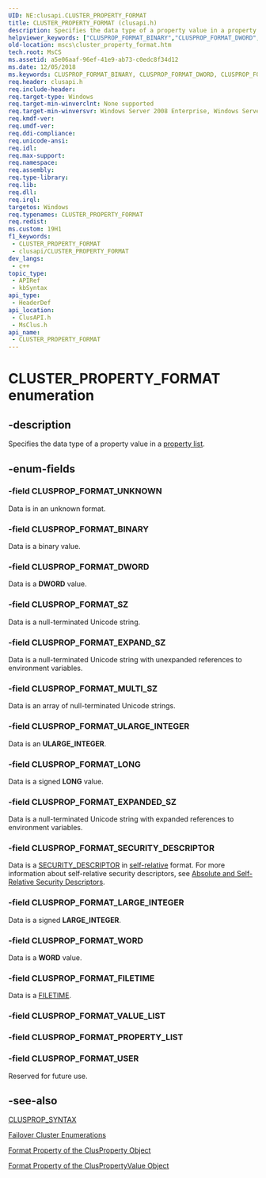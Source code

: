 ```yaml
---
UID: NE:clusapi.CLUSTER_PROPERTY_FORMAT
title: CLUSTER_PROPERTY_FORMAT (clusapi.h)
description: Specifies the data type of a property value in a property list.
helpviewer_keywords: ["CLUSPROP_FORMAT_BINARY","CLUSPROP_FORMAT_DWORD","CLUSPROP_FORMAT_EXPANDED_SZ","CLUSPROP_FORMAT_EXPAND_SZ","CLUSPROP_FORMAT_FILETIME","CLUSPROP_FORMAT_LARGE_INTEGER","CLUSPROP_FORMAT_LONG","CLUSPROP_FORMAT_MULTI_SZ","CLUSPROP_FORMAT_SECURITY_DESCRIPTOR","CLUSPROP_FORMAT_SZ","CLUSPROP_FORMAT_ULARGE_INTEGER","CLUSPROP_FORMAT_UNKNOWN","CLUSPROP_FORMAT_USER","CLUSPROP_FORMAT_WORD","CLUSTER_PROPERTY_FORMAT","CLUSTER_PROPERTY_FORMAT enumeration [Failover Cluster]","_CLUSTER_PROPERTY_FORMAT","_CLUSTER_PROPERTY_FORMAT enumeration [Failover Cluster]","clusapi/CLUSPROP_FORMAT_BINARY","clusapi/CLUSPROP_FORMAT_DWORD","clusapi/CLUSPROP_FORMAT_EXPANDED_SZ","clusapi/CLUSPROP_FORMAT_EXPAND_SZ","clusapi/CLUSPROP_FORMAT_FILETIME","clusapi/CLUSPROP_FORMAT_LARGE_INTEGER","clusapi/CLUSPROP_FORMAT_LONG","clusapi/CLUSPROP_FORMAT_MULTI_SZ","clusapi/CLUSPROP_FORMAT_SECURITY_DESCRIPTOR","clusapi/CLUSPROP_FORMAT_SZ","clusapi/CLUSPROP_FORMAT_ULARGE_INTEGER","clusapi/CLUSPROP_FORMAT_UNKNOWN","clusapi/CLUSPROP_FORMAT_USER","clusapi/CLUSPROP_FORMAT_WORD","clusapi/CLUSTER_PROPERTY_FORMAT","clusapi/_CLUSTER_PROPERTY_FORMAT","msclus/CLUSPROP_FORMAT_BINARY","msclus/CLUSPROP_FORMAT_DWORD","msclus/CLUSPROP_FORMAT_EXPANDED_SZ","msclus/CLUSPROP_FORMAT_EXPAND_SZ","msclus/CLUSPROP_FORMAT_FILETIME","msclus/CLUSPROP_FORMAT_LARGE_INTEGER","msclus/CLUSPROP_FORMAT_LONG","msclus/CLUSPROP_FORMAT_MULTI_SZ","msclus/CLUSPROP_FORMAT_SECURITY_DESCRIPTOR","msclus/CLUSPROP_FORMAT_SZ","msclus/CLUSPROP_FORMAT_ULARGE_INTEGER","msclus/CLUSPROP_FORMAT_UNKNOWN","msclus/CLUSPROP_FORMAT_USER","msclus/CLUSPROP_FORMAT_WORD","msclus/CLUSTER_PROPERTY_FORMAT","msclus/_CLUSTER_PROPERTY_FORMAT","mscs.cluster_property_format"]
old-location: mscs\cluster_property_format.htm
tech.root: MsCS
ms.assetid: a5e06aaf-96ef-41e9-ab73-c0edc8f34d12
ms.date: 12/05/2018
ms.keywords: CLUSPROP_FORMAT_BINARY, CLUSPROP_FORMAT_DWORD, CLUSPROP_FORMAT_EXPANDED_SZ, CLUSPROP_FORMAT_EXPAND_SZ, CLUSPROP_FORMAT_FILETIME, CLUSPROP_FORMAT_LARGE_INTEGER, CLUSPROP_FORMAT_LONG, CLUSPROP_FORMAT_MULTI_SZ, CLUSPROP_FORMAT_SECURITY_DESCRIPTOR, CLUSPROP_FORMAT_SZ, CLUSPROP_FORMAT_ULARGE_INTEGER, CLUSPROP_FORMAT_UNKNOWN, CLUSPROP_FORMAT_USER, CLUSPROP_FORMAT_WORD, CLUSTER_PROPERTY_FORMAT, CLUSTER_PROPERTY_FORMAT enumeration [Failover Cluster], _CLUSTER_PROPERTY_FORMAT, _CLUSTER_PROPERTY_FORMAT enumeration [Failover Cluster], clusapi/CLUSPROP_FORMAT_BINARY, clusapi/CLUSPROP_FORMAT_DWORD, clusapi/CLUSPROP_FORMAT_EXPANDED_SZ, clusapi/CLUSPROP_FORMAT_EXPAND_SZ, clusapi/CLUSPROP_FORMAT_FILETIME, clusapi/CLUSPROP_FORMAT_LARGE_INTEGER, clusapi/CLUSPROP_FORMAT_LONG, clusapi/CLUSPROP_FORMAT_MULTI_SZ, clusapi/CLUSPROP_FORMAT_SECURITY_DESCRIPTOR, clusapi/CLUSPROP_FORMAT_SZ, clusapi/CLUSPROP_FORMAT_ULARGE_INTEGER, clusapi/CLUSPROP_FORMAT_UNKNOWN, clusapi/CLUSPROP_FORMAT_USER, clusapi/CLUSPROP_FORMAT_WORD, clusapi/CLUSTER_PROPERTY_FORMAT, clusapi/_CLUSTER_PROPERTY_FORMAT, msclus/CLUSPROP_FORMAT_BINARY, msclus/CLUSPROP_FORMAT_DWORD, msclus/CLUSPROP_FORMAT_EXPANDED_SZ, msclus/CLUSPROP_FORMAT_EXPAND_SZ, msclus/CLUSPROP_FORMAT_FILETIME, msclus/CLUSPROP_FORMAT_LARGE_INTEGER, msclus/CLUSPROP_FORMAT_LONG, msclus/CLUSPROP_FORMAT_MULTI_SZ, msclus/CLUSPROP_FORMAT_SECURITY_DESCRIPTOR, msclus/CLUSPROP_FORMAT_SZ, msclus/CLUSPROP_FORMAT_ULARGE_INTEGER, msclus/CLUSPROP_FORMAT_UNKNOWN, msclus/CLUSPROP_FORMAT_USER, msclus/CLUSPROP_FORMAT_WORD, msclus/CLUSTER_PROPERTY_FORMAT, msclus/_CLUSTER_PROPERTY_FORMAT, mscs.cluster_property_format
req.header: clusapi.h
req.include-header: 
req.target-type: Windows
req.target-min-winverclnt: None supported
req.target-min-winversvr: Windows Server 2008 Enterprise, Windows Server 2008 Datacenter
req.kmdf-ver: 
req.umdf-ver: 
req.ddi-compliance: 
req.unicode-ansi: 
req.idl: 
req.max-support: 
req.namespace: 
req.assembly: 
req.type-library: 
req.lib: 
req.dll: 
req.irql: 
targetos: Windows
req.typenames: CLUSTER_PROPERTY_FORMAT
req.redist: 
ms.custom: 19H1
f1_keywords:
 - CLUSTER_PROPERTY_FORMAT
 - clusapi/CLUSTER_PROPERTY_FORMAT
dev_langs:
 - c++
topic_type:
 - APIRef
 - kbSyntax
api_type:
 - HeaderDef
api_location:
 - ClusAPI.h
 - MsClus.h
api_name:
 - CLUSTER_PROPERTY_FORMAT
---
```


# CLUSTER_PROPERTY_FORMAT enumeration


## -description

Specifies the data type of a property value in a 
    <a href="/previous-versions/windows/desktop/mscs/property-lists">property list</a>.

## -enum-fields

### -field CLUSPROP_FORMAT_UNKNOWN

Data is in an unknown format.

### -field CLUSPROP_FORMAT_BINARY

Data is a binary value.

### -field CLUSPROP_FORMAT_DWORD

Data is a <b>DWORD</b> value.

### -field CLUSPROP_FORMAT_SZ

Data is a null-terminated Unicode string.

### -field CLUSPROP_FORMAT_EXPAND_SZ

Data is a null-terminated Unicode string with unexpanded references to environment variables.

### -field CLUSPROP_FORMAT_MULTI_SZ

Data is an array of null-terminated Unicode strings.

### -field CLUSPROP_FORMAT_ULARGE_INTEGER

Data is an <b>ULARGE_INTEGER</b>.

### -field CLUSPROP_FORMAT_LONG

Data is a signed <b>LONG</b> value.

### -field CLUSPROP_FORMAT_EXPANDED_SZ

Data is a null-terminated Unicode string with expanded references to environment variables.

### -field CLUSPROP_FORMAT_SECURITY_DESCRIPTOR

Data is a <a href="/windows/desktop/api/winnt/ns-winnt-security_descriptor">SECURITY_DESCRIPTOR</a> in 
          <a href="/windows/desktop/SecGloss/s-gly">self-relative</a> 
          format. For more information about self-relative security descriptors, see 
          <a href="/windows/desktop/SecAuthZ/absolute-and-self-relative-security-descriptors">Absolute and Self-Relative Security Descriptors</a>.

### -field CLUSPROP_FORMAT_LARGE_INTEGER

Data is a signed <b>LARGE_INTEGER</b>.

### -field CLUSPROP_FORMAT_WORD

Data is a <b>WORD</b> value.

### -field CLUSPROP_FORMAT_FILETIME

Data is a <a href="/windows/desktop/api/minwinbase/ns-minwinbase-filetime">FILETIME</a>.

### -field CLUSPROP_FORMAT_VALUE_LIST

### -field CLUSPROP_FORMAT_PROPERTY_LIST

### -field CLUSPROP_FORMAT_USER

Reserved for future use.

## -see-also

<a href="/previous-versions/windows/desktop/api/clusapi/ns-clusapi-clusprop_syntax">CLUSPROP_SYNTAX</a>



<a href="/previous-versions/windows/desktop/mscs/cluster-enumerations">Failover Cluster Enumerations</a>



<a href="/previous-versions/windows/desktop/mscs/clusproperty-format">Format Property of the ClusProperty Object</a>



<a href="/previous-versions/windows/desktop/mscs/cluspropertyvalue-format">Format Property of the ClusPropertyValue Object</a>